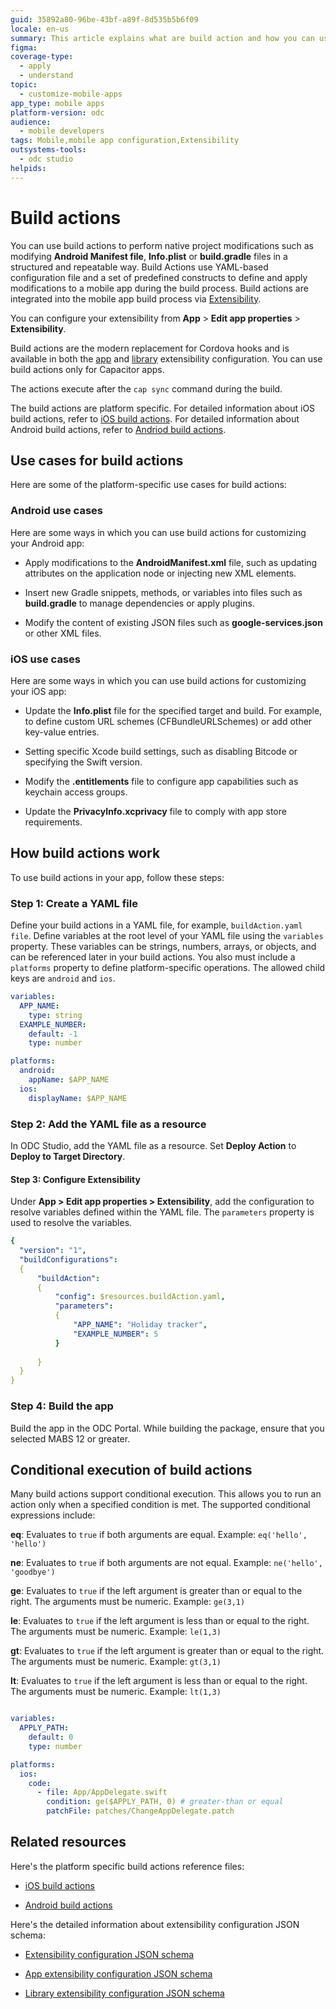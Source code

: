 ```yaml
---
guid: 35892a80-96be-43bf-a89f-8d535b5b6f09
locale: en-us
summary: This article explains what are build action and how you can use build action to configure your mobile apps.
figma: 
coverage-type:
  - apply
  - understand
topic:
  - customize-mobile-apps
app_type: mobile apps
platform-version: odc
audience:
  - mobile developers
tags: Mobile,mobile app configuration,Extensibility
outsystems-tools:
  - odc studio
helpids: 
---
```


# Build actions

You can use build actions to perform native project modifications such as modifying **Android Manifest file**, **Info.plist** or **build.gradle** files in a structured and repeatable way. Build Actions use YAML-based configuration file and a set of predefined constructs to define and apply modifications to a mobile app during the build process. Build actions are integrated into the mobile app build process via [Extensibility](extensibility-configurations-json-schema.md). 

You can configure your extensibility from **App** > **Edit app properties** > **Extensibility**.

Build actions are the modern replacement for Cordova hooks and is available in both the [app](extensibility-configurations/extensibility-app-reference.md) and [library](extensibility-configurations/extensibility-lib-reference.md) extensibility configuration. You can use build actions only for Capacitor apps.

The actions execute after the `cap sync` command during the build.

The build actions are platform specific. For detailed information about iOS build actions, refer to [iOS build actions](build-actions-iOS.md). For detailed information about Android build actions, refer to [Andriod build actions](build-actions-android.md).

## Use cases for build actions

Here are some of the platform-specific use cases for build actions:

### Android use cases

Here are some ways in which you can use build actions for customizing your Android app:

* Apply modifications to the **AndroidManifest.xml** file, such as updating attributes on the application node or injecting new XML elements.

* Insert new Gradle snippets, methods, or variables into files such as **build.gradle** to manage dependencies or apply plugins.

* Modify the content of existing JSON files such as **google-services.json** or other XML files.

### iOS use cases

Here are some ways in which you can use build actions for customizing your iOS app:

* Update the **Info.plist** file for the specified target and build. For example, to define custom URL schemes (CFBundleURLSchemes) or add other key-value entries.

* Setting specific Xcode build settings, such as disabling Bitcode or specifying the Swift version.

* Modify the **.entitlements** file to configure app capabilities such as keychain access groups.

* Update the **PrivacyInfo.xcprivacy** file to comply with app store requirements.

## How build actions work

To use build actions in your app, follow these steps:

### Step 1: Create a YAML file
  
Define your build actions in a YAML file, for example, `buildAction.yaml file`. Define variables at the root level of your YAML file using the `variables` property. These variables can be strings, numbers, arrays, or objects, and can be referenced later in your build actions. You also must include a `platforms` property to define platform-specific operations. The allowed child keys are `android` and `ios`.

```yaml
variables:
  APP_NAME:
    type: string
  EXAMPLE_NUMBER:
    default: -1
    type: number

platforms:
  android:
    appName: $APP_NAME
  ios:
    displayName: $APP_NAME
```

### Step 2: Add the YAML file as a resource

In ODC Studio, add the YAML file as a resource. Set  **Deploy Action** to **Deploy to Target Directory**.

#### Step 3: Configure Extensibility

Under **App > Edit app properties > Extensibility**, add the configuration to resolve variables defined within the YAML file. The `parameters` property is used to resolve the variables.

```yaml
{
  "version": "1",
  "buildConfigurations": 
  {
      "buildAction": 
      {
          "config": $resources.buildAction.yaml,
          "parameters": 
          {
              "APP_NAME": "Holiday tracker",
              "EXAMPLE_NUMBER": 5
          }
               
      }
  }
}
```

### Step 4: Build the app

Build the app in the ODC Portal. While building the package, ensure that you selected MABS 12 or greater.

## Conditional execution of build actions

Many build actions support conditional execution. This allows you to run an action only when a specified condition is met. The supported conditional expressions include:

**eq**: Evaluates to `true` if both arguments are equal.
Example: `eq('hello', 'hello')`

**ne**: Evaluates to `true` if both arguments are not equal.
Example: `ne('hello', 'goodbye')`

**ge**: Evaluates to `true` if the left argument is greater than or equal to the right. The arguments must be numeric.
Example: `ge(3,1)`

**le**: Evaluates to `true` if the left argument is less than or equal to the right. The arguments must be numeric.
Example: `le(1,3)`

**gt**: Evaluates to `true` if the left argument is greater than or equal to the right. The arguments must be numeric.
Example: `gt(3,1)`

**lt**: Evaluates to `true` if the left argument is less than or equal to the right. The arguments must be numeric.
Example: `lt(1,3)`

```yaml

variables:
  APPLY_PATH:
    default: 0
    type: number

platforms:
  ios:
    code:
      - file: App/AppDelegate.swift
        condition: ge($APPLY_PATH, 0) # greater-than or equal
        patchFile: patches/ChangeAppDelegate.patch
```

## Related resources

Here's the platform specific build actions reference files:

* [iOS build actions](build-actions-iOS.md)

* [Android build actions](build-actions-android.md)

Here's the detailed information about extensibility configuration JSON schema:

* [Extensibility configuration JSON schema](extensibility-configurations-json-schema.md)
  
* [App extensibility configuration JSON schema](extensibility-configurations/extensibility-app-reference.md)
  
* [Library extensibility configuration JSON schema](extensibility-configurations/extensibility-lib-reference.md)

